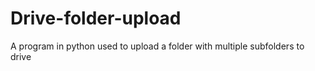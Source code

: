 # Drive-folder-upload
A program in python used to upload a folder with multiple subfolders to drive
